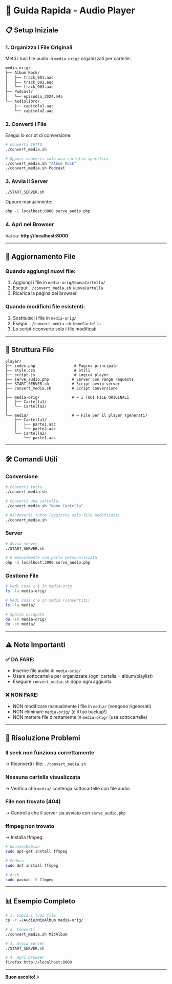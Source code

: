 # 🎵 Guida Rapida - Audio Player

## 📋 Setup Iniziale

### 1. Organizza i File Originali

Metti i tuoi file audio in `media-orig/` organizzati per cartelle:

```bash
media-orig/
├── Album Rock/
│   ├── track_001.aac
│   ├── track_002.aac
│   └── track_003.aac
├── Podcast/
│   └── episodio_2024.m4a
└── Audiolibro/
    ├── capitolo1.aac
    └── capitolo2.aac
```

### 2. Converti i File

Esegui lo script di conversione:

```bash
# Converti TUTTO
./convert_media.sh

# Oppure converti solo una cartella specifica
./convert_media.sh "Album Rock"
./convert_media.sh Podcast
```

### 3. Avvia il Server

```bash
./START_SERVER.sh
```

Oppure manualmente:
```bash
php -S localhost:8000 serve_audio.php
```

### 4. Apri nel Browser

Vai su: **http://localhost:8000**

---

## 🔄 Aggiornamento File

### Quando aggiungi nuovi file:

1. Aggiungi i file in `media-orig/NuovaCartella/`
2. Esegui: `./convert_media.sh NuovaCartella`
3. Ricarica la pagina del browser

### Quando modifichi file esistenti:

1. Sostituisci i file in `media-orig/`
2. Esegui: `./convert_media.sh NomeCartella`
3. Lo script riconverte solo i file modificati

---

## 📁 Struttura File

```
player/
├── index.php                 # Pagina principale
├── style.css                 # Stili
├── script.js                 # Logica player
├── serve_audio.php          # Server con range requests
├── START_SERVER.sh          # Script avvio server
├── convert_media.sh         # Script conversione
│
├── media-orig/              # ← I TUOI FILE ORIGINALI
│   ├── Cartella1/
│   └── Cartella2/
│
└── media/                   # ← File per il player (generati)
    ├── Cartella1/
    │   ├── parte1.aac
    │   └── parte2.aac
    └── Cartella2/
        └── parte1.aac
```

---

## 🛠️ Comandi Utili

### Conversione

```bash
# Converti tutto
./convert_media.sh

# Converti una cartella
./convert_media.sh "Nome Cartella"

# Riconverti tutto (aggiorna solo file modificati)
./convert_media.sh
```

### Server

```bash
# Avvia server
./START_SERVER.sh

# O manualmente con porta personalizzata
php -S localhost:3000 serve_audio.php
```

### Gestione File

```bash
# Vedi cosa c'è in media-orig
ls -la media-orig/

# Vedi cosa c'è in media (convertiti)
ls -la media/

# Spazio occupato
du -sh media-orig/
du -sh media/
```

---

## ⚠️ Note Importanti

### ✅ DA FARE:
- Inserire file audio in `media-orig/`
- Usare sottocartelle per organizzare (ogni cartella = album/playlist)
- Eseguire `convert_media.sh` dopo ogni aggiunta

### ❌ NON FARE:
- NON modificare manualmente i file in `media/` (vengono rigenerati)
- NON eliminare `media-orig/` (è il tuo backup!)
- NON mettere file direttamente in `media-orig/` (usa sottocartelle)

---

## 🎯 Risoluzione Problemi

### Il seek non funziona correttamente
→ Riconverti i file: `./convert_media.sh`

### Nessuna cartella visualizzata
→ Verifica che `media/` contenga sottocartelle con file audio

### File non trovato (404)
→ Controlla che il server sia avviato con `serve_audio.php`

### ffmpeg non trovato
→ Installa ffmpeg:
```bash
# Ubuntu/Debian
sudo apt-get install ffmpeg

# Fedora
sudo dnf install ffmpeg

# Arch
sudo pacman -S ffmpeg
```

---

## 📊 Esempio Completo

```bash
# 1. Copia i tuoi file
cp -r ~/Audio/MioAlbum media-orig/

# 2. Converti
./convert_media.sh MioAlbum

# 3. Avvia server
./START_SERVER.sh

# 4. Apri browser
firefox http://localhost:8000
```

---

**Buon ascolto! 🎶**

